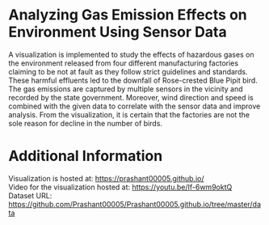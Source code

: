 # Analyzing Gas Emission Effects on Environment Using Sensor Data

A visualization is implemented to study the effects of hazardous gases on the environment released from four different manufacturing factories claiming to be not at fault as they follow strict guidelines and standards. These harmful effluents led to the downfall of Rose-crested Blue Pipit bird. The gas emissions are captured by multiple sensors in the vicinity and recorded by the state government. Moreover, wind direction and speed is combined with the given data to correlate with the sensor data and improve analysis. From the visualization, it is certain that the factories are not the sole reason for decline in the number of birds.

# Additional Information

Visualization is hosted at: https://prashant00005.github.io/  
Video for the visualization hosted at: https://youtu.be/If-6wm9oktQ  
Dataset URL: https://github.com/Prashant00005/Prashant00005.github.io/tree/master/data  
